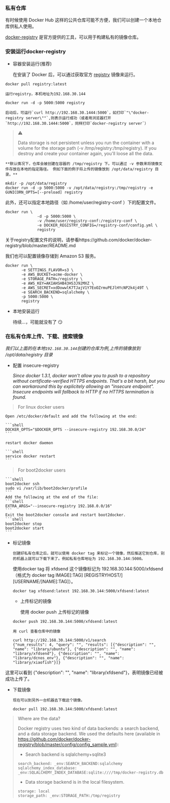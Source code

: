 ### 私有仓库

有时候使用 Docker Hub 这样的公共仓库可能不方便，我们可以创建一个本地仓库供私人使用。

[docker-registry](https://github.com/docker/docker-registry) 是官方提供的工具，可以用于构建私有的镜像仓库。

### 安装运行docker-registry

  * 容器安装运行(推荐)
 
    在安装了 Docker 后，可以通过获取官方 [registry](https://registry.hub.docker.com/_/registry/) 镜像来运行。
  ```shell
  docker pull registry:latest
  ```
  	运行registry，本机地址为192.168.30.144
  ```shell
  docker run -d -p 5000:5000 registry
  ```
  	启动后，可运行`curl http://192.168.30.1444:5000`，如打印`"\"docker-registry server\""`,则表示运行成功（或者用浏览器打开`http://192.168.30.1444:5000`，同样打印`docker-registry server`）
  
  > :warning:
  > 
  > Data storage is not persistent unless you run the container with a volume for the storage path (-v /tmp/registry:/tmp/registry). If you destroy and create your container again, you'll loose all the data.
  
  	**默认情况下，仓库会被创建在容器的 /tmp/registry 下。可以通过 -v 参数来将镜像文件存放在本地的指定路径。 例如下面的例子将上传的镜像放到 /opt/data/registry 目录。**
  ```shell
  mkdir -p /opt/data/registry
  docker run -d -p 5000:5000 -v /opt/data/registry:/tmp/registry -e GUNICORN_OPTS=[--preload] registry
  ```
  
  此外，还可以指定本地路径（如 /home/user/registry-conf ）下的配置文件。
  ```shell
  docker run \
  				-d -p 5000:5000 \
  				-v /home/user/registry-conf:/registry-conf \
  				-e DOCKER_REGISTRY_CONFIG=/registry-conf/config.yml \
  				registry
  ```
  关于registry配置文件的说明，请参看https://github.com/docker/docker-registry/blob/master/README.md
  
  我们也可以配置镜像存储到 Amazon S3 服务。
  ```shell
  docker run \
         -e SETTINGS_FLAVOR=s3 \
         -e AWS_BUCKET=acme-docker \
         -e STORAGE_PATH=/registry \
         -e AWS_KEY=AKIAHSHB43HS3J92MXZ \
         -e AWS_SECRET=xdDowwlK7TJajV1Y7EoOZrmuPEJlHYcNP2k4j49T \
         -e SEARCH_BACKEND=sqlalchemy \
         -p 5000:5000 \
         registry
  ```
  
  * 本地安装运行
  	
	待续...，可能就没有了 :smirk:

### 在私有仓库上传、下载、搜索镜像

_我们以上面的在本地`192.168.30.144`创建的仓库为例,上传的镜像放到 /opt/data/registry 目录_
	
  * 配置 insecure-registry
	
	_Since docker 1.3.1, docker won't allow you to push to a repository without certificate-verified HTTPS endpoints. That's a bit harsh, but you can workaround this by explicitely allowing an "insecure endpoint". Insecure endpoints will fallback to HTTP if no HTTPS termination is found._

  > For linux docker users
  
  	Open /etc/docker/default and add the following at the end:
    
	```shell
	DOCKER_OPTS="$DOCKER_OPTS --insecure-registry 192.168.30.0/24"
	```
	  
	restart docker daemon
		
	```shell
	service docker restart
	```

  > For boot2docker users
  
	```shell  
	boot2docker ssh
	sudo vi /var/lib/boot2docker/profile
	```
	Add the following at the end of the file:
	```shell
	EXTRA_ARGS="--insecure-registry 192.168.0.0/16"
	```
	Exit the boot2docker console and restart boot2docker.
	```shell
	boot2docker stop
	boot2docker start
	```

  * 标记镜像

		创建好私有仓库之后，就可以使用 docker tag 来标记一个镜像，然后推送它到仓库，别的机器上就可以下载下来了。例如私有仓库地址为 192.168.30.144:5000。
		
	  使用docker tag 将 xfdsend 这个镜像标记为 192.168.30.144:5000/xfdsend（格式为 docker tag IMAGE[:TAG] [REGISTRYHOST/][USERNAME/]NAME[:TAG]）。

	```shell
	docker tag xfdsend:latest 192.168.30.144:5000/xfdsend:latest
	```
 
	* 上传标记的镜像
	
		使用 docker push 上传标记的镜像
	```shell
	docker push 192.168.30.144:5000/xfdsend:latest
	```
	
		用 curl 查看仓库中的镜像
	```shell
	curl http://192.168.30.144:5000/v1/search
	{"num_results": 4, "query": "", "results": [{"description": "", "name": "library/ubuntu"}, {"description": "", "name": "library/xfdsend"}, {"description": "", "name": "library/dcnos_env"}, {"description": "", "name": "library/xiaofish"}]}
	```
  这里可以看到 {"description": "", "name": "library/xfdsend"}，表明镜像已经被成功上传了。
  
  * 下载镜像
  
		现在可以到另外一台机器去下载这个镜像。
	```shell
	docker pull 192.168.30.144:5000/xfdsend:latest
	```
	
	
> Where are the data?
> 
> Docker registry uses two kind of data backends: a search backend, and a data storage backend. We used the defaults here (available in https://github.com/docker/docker-registry/blob/master/config/config_sample.yml):
> 
> * Search backend is sqlalchemy+sqlite3
> ```shell
> search_backend: _env:SEARCH_BACKEND:sqlalchemy
> sqlalchemy_index_database: _env:SQLALCHEMY_INDEX_DATABASE:sqlite:////tmp/docker-registry.db
> ```
> * Data storage backend is in the local filesystem.
> ```shell
> storage: local
> storage_path: _env:STORAGE_PATH:/tmp/registry
> ```
	
